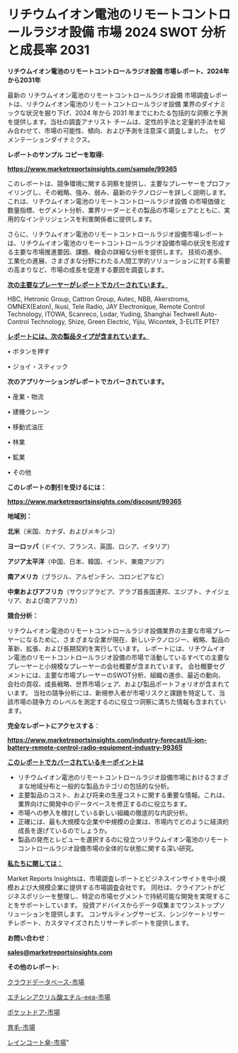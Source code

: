 # リチウムイオン電池のリモートコントロールラジオ設備 市場 2024 SWOT 分析と成長率 2031

<strong>リチウムイオン電池のリモートコントロールラジオ設備 市場レポート、2024年から2031年</strong>

最新の リチウムイオン電池のリモートコントロールラジオ設備 市場調査レポートは、リチウムイオン電池のリモートコントロールラジオ設備 業界のダイナミックな状況を掘り下げ、2024 年から 2031 年までにわたる包括的な洞察と予測を提供します。当社の調査アナリスト チームは、定性的手法と定量的手法を組み合わせて、市場の可能性、傾向、および予測を注意深く調査しました。 セグメンテーションダイナミクス。



<strong>レポートのサンプル コピーを取得:</strong> <a href=https://www.marketreportsinsights.com/sample/99365>

<strong><u>https://www.marketreportsinsights.com/sample/99365</u></strong></a>

このレポートは、競争環境に関する洞察を提供し、主要なプレーヤーをプロファイリングし、その戦略、強み、弱み、最新のテクノロジーを詳しく説明します。 これは、リチウムイオン電池のリモートコントロールラジオ設備 の市場価値と数量指標、セグメント分析、業界リーダーとその製品の市場シェアとともに、実用的なインテリジェンスを利害関係者に提供します。

さらに、リチウムイオン電池のリモートコントロールラジオ設備市場レポートは、リチウムイオン電池のリモートコントロールラジオ設備市場の状況を形成する主要な市場推進要因、課題、機会の詳細な分析を提供します。 技術の進歩、工業化の進展、さまざまな分野にわたる人間工学的ソリューションに対する需要の高まりなど、市場の成長を促進する要因を調査します。



<strong><u>次の主要なプレーヤーがレポートでカバーされています。</u></strong>

HBC, Hetronic Group, Cattron Group, Autec, NBB, Akerstroms, OMNEX(Eaton), Ikusi, Tele Radio, JAY Electronique, Remote Control Technology, ITOWA, Scanreco, Lodar, Yuding, Shanghai Techwell Auto-Control Technology, Shize, Green Electric, Yijiu, Wicontek, 3-ELITE PTE?



<strong><u><b>レポートには、次の製品タイプが含まれています。</b></u></strong>

• ボタンを押す

• ジョイ・スティック



<strong><b>次のアプリケーションがレポートでカバーされています。</b></strong>

• 産業・物流

• 建機クレーン

• 移動式油圧

• 林業

• 鉱業

• その他



<strong><b>このレポートの割引を受けるには：</b></strong><a href=https://www.marketreportsinsights.com/discount/99365>

<strong><u>https://www.marketreportsinsights.com/discount/99365</u></strong></a>



<strong>地域別：</strong>



<strong>北米</strong>（米国、カナダ、およびメキシコ）



<strong>ヨーロッパ</strong>（ドイツ、フランス、英国、ロシア、イタリア）



<strong>アジア太平洋</strong>（中国、日本、韓国、インド、東南アジア）



<strong>南アメリカ</strong>（ブラジル、アルゼンチン、コロンビアなど）



<strong>中東およびアフリカ</strong>（サウジアラビア、アラブ首長国連邦、エジプト、ナイジェリア、および南アフリカ）



<strong>競合分析：</strong>

リチウムイオン電池のリモートコントロールラジオ設備業界の主要な市場プレーヤーになるために、さまざまな企業が現在、新しいテクノロジー、戦略、製品の革新、拡張、および長期契約を実行しています。 レポートには、リチウムイオン電池のリモートコントロールラジオ設備の市場で活動しているすべての主要なプレーヤーと小規模なプレーヤーの会社概要が含まれています。 会社概要セグメントには、主要な市場プレーヤーのSWOT分析、組織の進歩、最近の動向、会社の買収、成長戦略、世界市場シェア、および製品ポートフォリオが含まれています。 当社の競争分析には、新規参入者が市場リスクと課題を特定して、当該市場の競争力 のレベルを測定するのに役立つ洞察に満ちた情報も含まれています。



<strong>完全なレポートにアクセスする</strong>：

<a href=https://www.marketreportsinsights.com/industry-forecast/li-ion-battery-remote-control-radio-equipment-industry-99365>

<strong><u>https://www.marketreportsinsights.com/industry-forecast/li-ion-battery-remote-control-radio-equipment-industry-99365</u></strong></a>



<strong><u><b>このレポートでカバーされているキーポイントは</b></u></strong>
<ul>
  <li>リチウムイオン電池のリモートコントロールラジオ設備市場におけるさまざまな地域分布と一般的な製品カテゴリの包括的な分析。</li>
  <li>主要製品のコスト、および将来の生産コストに関する重要な情報。これは、業界向けに開発中のデータベースを修正するのに役立ちます。</li>
  <li>市場への参入を検討している新しい組織の徹底的な内訳分析。</li>
  <li>正確には、最も大規模な企業や中規模の企業は、市場内でどのように経済的成長を遂げているのでしょうか。</li>
  <li>製品の発売とレビューを選択するのに役立つリチウムイオン電池のリモートコントロールラジオ設備市場の全体的な状態に関する深い研究。</li>
</ul>


<strong><u><b>私たちに関しては：</b></u></strong>

Market Reports Insightsは、市場調査レポートとビジネスインサイトを中小規模および大規模企業に提供する市場調査会社です。 同社は、クライアントがビジネスポリシーを整理し、特定の市場セグメントで持続可能な開発を実現することをサポートしています。 投資アドバイスからデータ収集までワンストップソリューションを提供します。 コンサルティングサービス、シンジケートリサーチレポート、カスタマイズされたリサーチレポートを提供します。



<strong><b>お問い合わせ</b></strong>：

<a href=mailto:sales@marketreportsinsights.com>

<strong><u>sales@marketreportsinsights.com</u></strong></a>



<strong>その他のレポート:</strong>

<a href=https://www.linkedin.com/pulse/クラウドデータベース-市場-2023-新興市場-将来の動向と市場需要-2030-yo3ef/>クラウドデータベース-市場</a>

<a href=https://www.linkedin.com/pulse/エチレンアクリル酸エチル-eea-市場-2023-最新の-cagr-および成長分析-2030-pr-news-hub-k1x9f/>エチレンアクリル酸エチル-eea-市場</a>

<a href=https://www.linkedin.com/pulse/ポケットドア-市場-2023-最新の-cagr-および成長分析-2030-mv0pf/>ポケットドア-市場</a>

<a href=https://www.linkedin.com/pulse/育毛-市場-2023-最新の-cagr-および成長分析-2030-trendsetters-testimonials-360-anal-xjzsf/>育毛-市場</a>

<a href=https://www.linkedin.com/pulse/レインコート傘-市場-2023-swot-分析と最新イノベーション-2030-uta1f/>レインコート傘-市場</a>"
